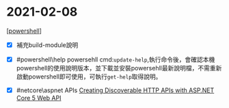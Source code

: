 # 2021-02-08

[[powershell]]
- [x] 補充build-module說明
- [x] #powershell\help powersehll cmd:`update-help`,執行命令後，會確認本機powershell的使用說明版本，並下載並安裝powersehll最新說明檔，不需重新啟動powershell即可使用，可執行`get-help`取得說明。
- [x] #netcore\aspnet APIs [Creating Discoverable HTTP APIs with ASP.NET Core 5 Web API](https://devblogs.microsoft.com/aspnet/creating-discoverable-http-apis-with-asp-net-core-5-web-api/)




[//begin]: # "Autogenerated link references for markdown compatibility"
[powershell]: ../../../../devops/2-code/learning/language/Powershell/powershell.md "Powershell"
[//end]: # "Autogenerated link references"